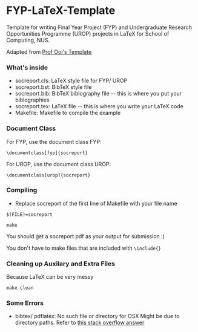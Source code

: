 # FYP-LaTeX-Template

Template for writing Final Year Project (FYP) and Undergraduate Research Opportunities Programme (UROP) projects in LaTeX for School of Computing, NUS.

Adapted from [Prof Ooi's Template](https://www.comp.nus.edu.sg/~ooiwt/latex/socreport/)

### What's inside
* socreport.cls: LaTeX style file for FYP/ UROP
* socreport.bst: BibTeX style file
* socreport.bib: BibTeX biblography file -- this is where you put your biblographies 
* socreport.tex: LaTeX file -- this is where you write your LaTeX code
* Makefile: Makefile to compile the example  

### Document Class

For FYP, use the document class FYP:
```
\documentclass[fyp]{socreport}
```

For UROP, use the document class UROP:
```
\documentclass[urop]{socreport}
```

### Compiling 
* Replace socreport of the first line of Makefile with your file name
```
$(FILE)=socreport
```

```
make
```

You should get a socreport.pdf as your output for submission :) 

You don't have to make files that are included with `\include{}`

### Cleaning up Auxilary and Extra Files 
Because LaTeX can be very messy

```
make clean
```

### Some Errors
* bibtex/ pdflatex: No such file or directory for OSX
Might be due to directory paths. Refer to [this stack overflow answer](http://tex.stackexchange.com/questions/163849/mavericks-upgrade-screwed-up-my-pdflatex-command-not-found)
